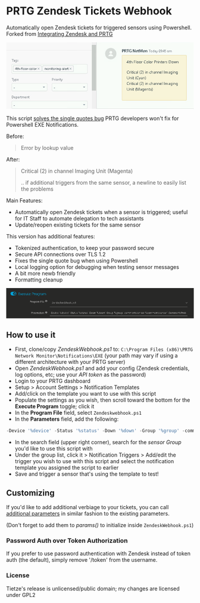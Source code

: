 # PRTG Zendesk Tickets Webhook

Automatically open Zendesk tickets for triggered sensors using Powershell.  Forked from [Integrating Zendesk and PRTG](https://tietze.io/b/2015/09/08/integrating-zendesk-and-prtg/)

![Zendesk Tickets](./img/tickets.png)


This script [solves the single quotes bug](https://kb.paessler.com/en/topic/75261-single-quote-in-sensor-message-breaks-notification-script) PRTG developers won't fix for Powershell EXE Notifications.

Before:
> Error by lookup value

After:
> Critical (2) in channel Imaging Unit (Magenta)
>
> .. if additional triggers from the same sensor, a newline to easily list the problems

Main Features:
- Automatically open Zendesk tickets when a sensor is triggered; useful for IT Staff to automate delegation to tech assistants
- Update/reopen existing tickets for the same sensor

This version has additional features:
- Tokenized authentication, to keep your password secure
- Secure API connections over TLS 1.2
- Fixes the single quote bug when using Powershell
- Local logging option for debugging when testing sensor messages
- A bit more newb friendly
- Formatting cleanup

![PRTG Parameters](./img/execute-program.png)

## How to use it
- First, clone/copy *ZendeskWebhook.ps1* to: `C:\Program Files (x86)\PRTG Network Monitor\Notifications\EXE` (your path may vary if using a different architecture with your PRTG server)
- Open *ZendeskWebhook.ps1* and add your config (Zendesk credentials, log options, etc; use your *API token* as the password)
- Login to your PRTG dashboard
- Setup > Account Settings > Notification Templates
- Add/click on the template you want to use with this script
- Populate the settings as you wish, then scroll toward the bottom for the **Execute Program** toggle; click it
- In the **Program File** field, select `Zendeskwebhook.ps1`
- In the **Parameters** field, add the following:
```powershell
-Device '%device' -Status '%status' -Down '%down' -Group '%group' -commentssensor '%commentssensor' -CommentsProbe '%commentsprobe' -Message ''%message''
```
- In the search field (upper right corner), search for the *sensor Group* you'd like to use this script with
- Under the group list, click it > Notification Triggers > Add/edit the trigger you wish to use with this script and select the notification template you assigned the script to earlier
- Save and trigger a sensor that's using the template to test!

## Customizing
If you'd like to add additional verbiage to your tickets, you can call [additional parameters](https://kb.paessler.com/en/topic/373-what-placeholders-can-i-use-with-prtg) in similar fashion to the existing parameters.

(Don't forget to add them to *params()* to initialize inside `ZendeskWebhook.ps1`)

### Password Auth over Token Authorization
If you prefer to use password authentication with Zendesk instead of token auth (the default), simply remove '/token' from the username.

### License
Tietze's release is unlicensed/public domain; my changes are licensed under GPL2
